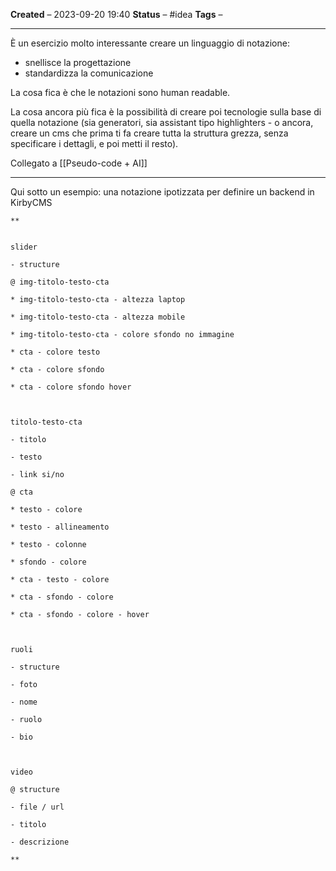 **Created** – 2023-09-20 19:40
**Status** – #idea
**Tags** –

---

È un esercizio molto interessante creare un linguaggio di notazione:
- snellisce la progettazione
- standardizza la comunicazione

La cosa fica è che le notazioni sono human readable.


La cosa ancora più fica è la possibilità di creare poi tecnologie sulla base di quella notazione (sia generatori, sia assistant tipo highlighters - o ancora, creare un cms che prima ti fa creare tutta la struttura grezza, senza specificare i dettagli, e poi metti il resto).

Collegato a [[Pseudo-code + AI]]

---

Qui sotto un esempio: una notazione ipotizzata per definire un backend in KirbyCMS

```
**  
  

slider

- structure

@ img-titolo-testo-cta

* img-titolo-testo-cta - altezza laptop

* img-titolo-testo-cta - altezza mobile

* img-titolo-testo-cta - colore sfondo no immagine

* cta - colore testo

* cta - colore sfondo

* cta - colore sfondo hover

  

titolo-testo-cta

- titolo

- testo

- link si/no

@ cta

* testo - colore

* testo - allineamento

* testo - colonne

* sfondo - colore

* cta - testo - colore

* cta - sfondo - colore

* cta - sfondo - colore - hover

  

ruoli

- structure

- foto

- nome

- ruolo

- bio

  

video

@ structure

- file / url

- titolo

- descrizione

**
```